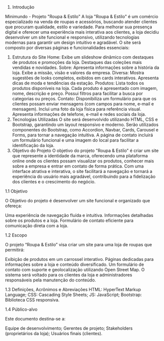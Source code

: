 1.    Introdução

Minimundo - Projeto "Roupa & Estilo"
A loja "Roupa & Estilo" é um comércio especializado na venda de roupas e acessórios, buscando atender clientes que procuram qualidade, estilo e variedade. Para melhorar sua presença digital e oferecer uma experiência mais interativa aos clientes, a loja decidiu desenvolver um site funcional e responsivo, utilizando tecnologias modernas para garantir um design intuitivo e agradável.
O site será composto por diversas páginas e funcionalidades essenciais:
1. Estrutura do Site
Home:
Exibe um slideshow dinâmico com destaques de produtos e promoções da loja.
Destaques das coleções mais vendidas e novidades.
Sobre:
Apresenta informações sobre a história da loja.
Exibe a missão, visão e valores da empresa.
Diversa:
Mostra sugestões de looks completos, exibidos em cards interativos.
Apresenta dicas de moda e tendências da estação.
Produtos:
Lista todos os produtos disponíveis na loja.
Cada produto é apresentado com imagem, nome, descrição e preço.
Possui filtros para facilitar a busca por categorias ou preços.
Contato:
Disponibiliza um formulário para que os clientes possam enviar mensagens (com campos para nome, e-mail e mensagem).
Inclui uma foto da loja física para referência visual.
Apresenta informações de telefone, e-mail e redes sociais da loja.
2. Tecnologias Utilizadas
O site será desenvolvido utilizando HTML, CSS e Bootstrap, garantindo um layout responsivo e moderno.
Serão utilizados componentes do Bootstrap, como Accordion, Navbar, Cards, Carousel e Forms, para tornar a navegação intuitiva.
A página de contato incluirá um formulário funcional e uma imagem do local para facilitar a identificação da loja.
3. Objetivo do Projeto
O objetivo do projeto "Roupa & Estilo" é criar um site que represente a identidade da marca, oferecendo uma plataforma online onde os clientes possam visualizar os produtos, conhecer mais sobre a empresa e entrar em contato de forma prática.
Com uma interface atrativa e interativa, o site facilitará a navegação e tornará a experiência do usuário mais agradável, contribuindo para a fidelização dos clientes e o crescimento do negócio.

1.1   Objetivo

O Objetivo do projeto é desenvolver um site funcional e organizado que ofereça:
 
Uma experiência de navegação fluída e intuitiva.
Informações detalhadas sobre os produtos e a loja.
Formulário de contato eficiente para comunicação direta com a loja.

1.2   Escopo

O projeto “Roupa & Estilo” visa criar um site para uma loja de roupas que permitirá:

Exibição de produtos em um carrossel interativo.
Páginas dedicadas para informações sobre a loja e conteúdo diversificado.
Um formulário de contato com suporte e geolocalização utilizando Open Street Map. O sistema será voltado para os clientes da loja e administradores responsáveis pela manutenção do conteúdo.

1.3   Definições, Acrônimos e Abreviações
HTML: HyperText Markup Language;
CSS: Cascading Style Sheets;
JS: JavaScript;
Bootstrap: Biblioteca CSS responsiva.

1.4   Público-alvo

Este documento destina-se a:

Equipe de desenvolvimento;
Gerentes de projeto;
Stakeholders (proprietários da loja);
Usuários finais (clientes).
